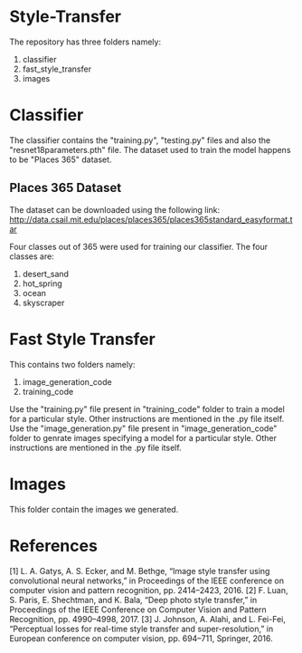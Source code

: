 # Style-Transfer

The repository has three folders namely:
1) classifier
2) fast_style_transfer
3) images

# Classifier
The classifier contains the "training.py", "testing.py" files and also the "resnet18parameters.pth" file.
The dataset used to train the model happens to be "Places 365" dataset.

## Places 365 Dataset
The dataset can be downloaded using the following link:
http://data.csail.mit.edu/places/places365/places365standard_easyformat.tar

Four classes out of 365 were used for training our classifier. The four classes are:
1) desert_sand
2) hot_spring
3) ocean
4) skyscraper

# Fast Style Transfer
This contains two folders namely:
1) image_generation_code
2) training_code

Use the "training.py" file present in "training_code" folder to train a model for a particular style. Other instructions are mentioned in the .py file itself.
Use the "image_generation.py" file present in "image_generation_code" folder to genrate images specifying a model for a particular style. Other instructions are mentioned in the .py file itself.

# Images
This folder contain the images we generated.

# References
[1] L. A. Gatys, A. S. Ecker, and M. Bethge, “Image style transfer using convolutional neural networks,” in Proceedings of the IEEE conference on computer vision and pattern recognition, pp. 2414–2423, 2016.
[2] F. Luan, S. Paris, E. Shechtman, and K. Bala, “Deep photo style transfer,” in Proceedings of the IEEE Conference on Computer Vision and Pattern Recognition, pp. 4990–4998, 2017.
[3] J. Johnson, A. Alahi, and L. Fei-Fei, “Perceptual losses for real-time style transfer and super-resolution,” in European conference on computer vision, pp. 694–711, Springer, 2016.
